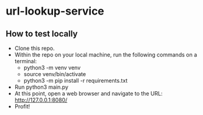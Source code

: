 # url-lookup-service

## How to test locally

* Clone this repo.
* Within the repo on your local machine, run the following commands on a terminal:
   * python3 -m venv venv
   * source venv/bin/activate
   * python3 -m pip install -r requirements.txt
* Run python3 main.py
* At this point, open a web browser and navigate to the URL: http://127.0.0.1:8080/
* Profit!
